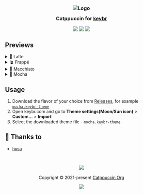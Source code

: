 <h3 align="center">
	<img src="https://raw.githubusercontent.com/catppuccin/catppuccin/main/assets/logos/exports/1544x1544_circle.png" width="100" alt="Logo"/><br/>
	<img src="https://raw.githubusercontent.com/catppuccin/catppuccin/main/assets/misc/transparent.png" height="30" width="0px"/>
	Catppuccin for <a href="https://www.keybr.com/">keybr</a>
	<img src="https://raw.githubusercontent.com/catppuccin/catppuccin/main/assets/misc/transparent.png" height="30" width="0px"/>
</h3>

<p align="center">
	<a href="https://github.com/husa/catppuccin-keybr/stargazers"><img src="https://img.shields.io/github/stars/husa/catppuccin-keybr?colorA=363a4f&colorB=b7bdf8&style=for-the-badge"></a>
	<a href="https://github.com/husa/catppuccin-keybr/issues"><img src="https://img.shields.io/github/issues/husa/catppuccin-keybr?colorA=363a4f&colorB=f5a97f&style=for-the-badge"></a>
	<a href="https://github.com/husa/catppuccin-keybr/contributors"><img src="https://img.shields.io/github/contributors/husa/catppuccin-keybr?colorA=363a4f&colorB=a6da95&style=for-the-badge"></a>
</p>

<!-- <p align="center"> -->
<!-- 	<img src="https://raw.githubusercontent.com/catppuccin/catppuccin/main/assets/previews/preview.webp"/> -->
<!-- </p> -->

## Previews

<details>
<summary>🌻 Latte</summary>
<img src="./assets/latte.webp"/>
</details>
<details>
<summary>🪴 Frappé</summary>
<img src="./assets/frappe.webp"/>
</details>
<details>
<summary>🌺 Macchiato</summary>
<img src="./assets/macchiato.webp"/>
</details>
<details>
<summary>🌿 Mocha</summary>
<img src="./assets/mocha.webp"/>
</details>

## Usage

1. Download the flavor of your choice from [Releases](https://github.com/husa/catppuccin-keybr/releases), for example [`mocha.keybr-theme`](https://github.com/husa/catppuccin-keybr/releases/latest/download/mocha.keybr-theme)
2. Open keybr.com and go to **Theme settings(Moon/Sun icon)** > **Custom...** > **Import**
3. Select the downloaded theme file - `mocha.keybr-theme`

<!-- The FAQ section is optional. Remove if needed.-->

<!-- ## 🙋 FAQ -->
<!---->
<!-- - Q: **_"How can I do X?"_**\ -->
<!--   A: ... -->

## 💝 Thanks to

- [husa](https://github.com/husa)

&nbsp;

<p align="center">
	<img src="https://raw.githubusercontent.com/catppuccin/catppuccin/main/assets/footers/gray0_ctp_on_line.svg?sanitize=true" />
</p>

<p align="center">
	Copyright &copy; 2021-present <a href="https://github.com/catppuccin" target="_blank">Catppuccin Org</a>
</p>

<p align="center">
	<a href="https://github.com/catppuccin/catppuccin/blob/main/LICENSE"><img src="https://img.shields.io/static/v1.svg?style=for-the-badge&label=License&message=MIT&logoColor=d9e0ee&colorA=363a4f&colorB=b7bdf8"/></a>
</p>
